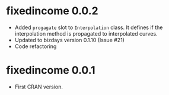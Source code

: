 # fixedincome 0.0.2

* Added `progagate` slot to `Interpolation` class. It defines if the interpolation method is propagated to interpolated curves.
* Updated to bizdays version 0.1.10 (Issue #21)
* Code refactoring

# fixedincome 0.0.1

* First CRAN version.
